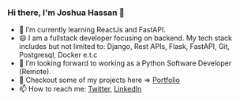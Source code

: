 ### Hi there, I'm Joshua Hassan 👋

* 🌱 I’m currently learning ReactJs and FastAPI.
* 😄 I am a fullstack developer focusing on backend. My tech stack includes but not limited to:  Django, Rest APIs, Flask, FastAPI, Git, Postgresql, Docker e.t.c
* 👯 I’m looking forward to working as a Python Software Developer (Remote).
* 🔭 Checkout some of my projects here => [Portfolio](https://www.santech.studio/)
* 📫 How to reach me: [Twitter](https://twitter.com/cut3josh),  [LinkedIn](https://www.linkedin.com/in/joshua-hassan-01b443179/)

